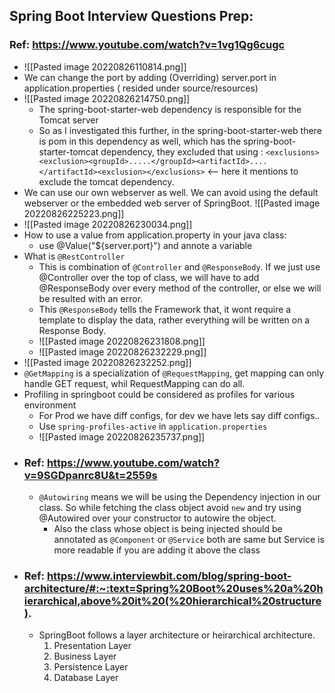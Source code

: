 ## Spring Boot Interview Questions Prep:
### Ref: https://www.youtube.com/watch?v=1vg1Qg6cugc
- ![[Pasted image 20220826110814.png]]
- We can change the port by adding (Overriding) server.port in application.properties ( resided under source/resources)
- ![[Pasted image 20220826214750.png]]
	- The spring-boot-starter-web dependency is responsible for the Tomcat server
	- So as I investigated this further, in the spring-boot-starter-web there is pom in this dependency as well, which has the spring-boot-starter-tomcat dependency, they excluded that using : `<exclusions><exclusion><groupId>.....</groupId><artifactId>....</artifactId><exclusion></exclusions>` <-- here it mentions to exclude the tomcat dependency.
- We can use our own webserver as well. We can avoid using the default webserver or the embedded web server of SpringBoot. ![[Pasted image 20220826225223.png]]
- ![[Pasted image 20220826230034.png]]
- How to use a value from application.property in your java class:
	- use @Value("${server.port}") and annote a variable 
- What is `@RestController`
	- This is combination of `@Controller` and `@ResponseBody`. If we just use @Controller over the top of class, we will have to add @ResponseBody over every method of the controller, or else we will be resulted with an error.
	- This `@ResponseBody` tells the Framework that, it wont require a template to display the data, rather everything will be written on a Response Body.
	- ![[Pasted image 20220826231808.png]]
	- ![[Pasted image 20220826232229.png]]
- ![[Pasted image 20220826232252.png]]
- `@GetMapping` is a specialization of `@RequestMapping`, get mapping can only handle GET request, whil RequestMapping can do all.
- Profiling in springboot could be considered as profiles for various environment
	- For Prod we have diff configs, for dev we have lets say diff configs..
	- Use `spring-profiles-active` in `application.properties`
	- ![[Pasted image 20220826235737.png]]
- ### Ref: https://www.youtube.com/watch?v=9SGDpanrc8U&t=2559s
	- `@Autowiring` means we will be using the Dependency injection in our class. So while fetching the class object avoid `new` and try using @Autowired over your constructor to autowire the object.
		- Also the class whose object is being injected should be annotated as `@Component` or `@Service` both are same but Service is more readable if you are adding it above the class
- ### Ref: https://www.interviewbit.com/blog/spring-boot-architecture/#:~:text=Spring%20Boot%20uses%20a%20hierarchical,above%20it%20(%20hierarchical%20structure).
	- SpringBoot follows a layer architecture or heirarchical architecture.
		1.  Presentation Layer
		2.  Business Layer
		3.  Persistence Layer
		4.  Database Layer
